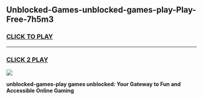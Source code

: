 
## Unblocked-Games-unblocked-games-play-Play-Free-7h5m3
<h3>
<a href="https://premium76.site?title=unblocked-games-play&ref=20A">CLICK TO PLAY</a></h3>
<hr>

<h3>
<a href="https://premium76.site?title=unblocked-games-play&ref=20A">CLICK 2 PLAY</a>
  
</h3>

<a href="https://premium76.site?title=unblocked-games-play&ref=20A"><img src="https://clearcache.store/games.png"></a>


**unblocked-games-play games unblocked: Your Gateway to Fun and Accessible Online Gaming**
